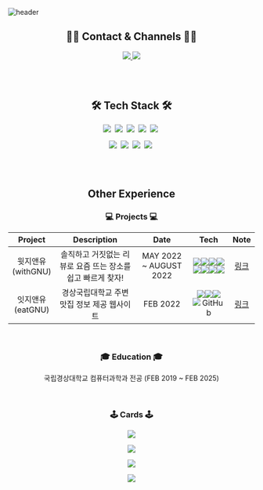 ![header](https://capsule-render.vercel.app/api?type=waving&color=auto&height=250&section=header&text=Dongho%20Jang🌱&fontSize=75)

<h2 align="center">🙆‍♀️ Contact & Channels 🙆‍♀️</h2>
<p align="center">
    <a href="https://moistcode.tistory.com/">
        <img src="https://img.shields.io/badge/-Tech%20blog-black?style=flat-square&logo=github"/>
    </a>
    <a href="mailto:donghoo158@gmail.com">
        <img src="https://img.shields.io/badge/Gmail-d14836?style=flat-square&logo=Gmail&logoColor=white"/>
    </a>
</p>
<br>

<br>
<h2 align="center">🛠 Tech Stack 🛠</h2>
<p align="center">
    <img src="https://img.shields.io/badge/html5-%23E34F26.svg?style=for-the-badge&logo=html5&logoColor=white"></a>&nbsp
    <img src="https://img.shields.io/badge/css3-%231572B6.svg?style=for-the-badge&logo=css3&logoColor=white"/></a>&nbsp
    <img src="https://img.shields.io/badge/javascript-%23323330.svg?style=for-the-badge&logo=javascript&logoColor=%23F7DF1E"/></a>&nbsp
    <img src="https://img.shields.io/badge/SASS-hotpink.svg?style=for-the-badge&logo=SASS&logoColor=white)"/></a>&nbsp
    <img src="https://img.shields.io/badge/Pug-FFF?style=for-the-badge&logo=pug&logoColor=A86454"/></a>&nbsp
</p>
<p align="center">
    <img src="https://img.shields.io/badge/node.js-6DA55F?style=for-the-badge&logo=node.js&logoColor=white"></a>&nbsp
    <img src="https://img.shields.io/badge/express.js-%23404d59.svg?style=for-the-badge&logo=express&logoColor=%2361DAFB"/></a>&nbsp
    <img src="https://img.shields.io/badge/AWS-%23FF9900.svg?style=for-the-badge&logo=amazon-aws&logoColor=white"/></a>&nbsp
    <img src="https://img.shields.io/badge/MongoDB-%234ea94b.svg?style=for-the-badge&logo=mongodb&logoColor=white"/></a>&nbsp
</p>
<br>

<br>
<h2 align="center">Other Experience</h2>
<h3 align="center">💻 Projects 💻</h3>

|        Project        |                         Description                         |          Date          |                                                                                                                                                                                                                                                                                                                                                                                                                                                                      Tech                                                                                                                                                                                                                                                                                                                                                                                                                                                                       |             Note              |
| :-------------------: | :---------------------------------------------------------: | :--------------------: | :---------------------------------------------------------------------------------------------------------------------------------------------------------------------------------------------------------------------------------------------------------------------------------------------------------------------------------------------------------------------------------------------------------------------------------------------------------------------------------------------------------------------------------------------------------------------------------------------------------------------------------------------------------------------------------------------------------------------------------------------------------------------------------------------------------------------------------------------------------------------------------------------------------------------------------------------: | :---------------------------: |
| 윗지앤유<br>(withGNU) | 솔직하고 거짓없는 리뷰로 요즘 뜨는 장소를 쉽고 빠르게 찾자! | MAY 2022 ~ AUGUST 2022 | <img src="https://img.shields.io/badge/Pug-FFF?style=for-the-badge&logo=pug&logoColor=A86454"/></a><img src="https://img.shields.io/badge/SASS-hotpink.svg?style=for-the-badge&logo=SASS&logoColor=white)"/></a><img src="https://img.shields.io/badge/javascript-%23323330.svg?style=for-the-badge&logo=javascript&logoColor=%23F7DF1E"/></a><img src="https://img.shields.io/badge/node.js-6DA55F?style=for-the-badge&logo=node.js&logoColor=white"></a><img src="https://img.shields.io/badge/express.js-%23404d59.svg?style=for-the-badge&logo=express&logoColor=%2361DAFB"/></a><img src="https://img.shields.io/badge/AWS-%23FF9900.svg?style=for-the-badge&logo=amazon-aws&logoColor=white"/></a><img src="https://img.shields.io/badge/MongoDB-%234ea94b.svg?style=for-the-badge&logo=mongodb&logoColor=white"/></a><img src="https://img.shields.io/badge/heroku-%23430098.svg?style=for-the-badge&logo=heroku&logoColor=white"></img> |           [링크]()            |
| 잇지앤유<br>(eatGNU)  |         경상국립대학교 주변 맛집 정보 제공 웹사이트         |        FEB 2022        |                                                                                                                                                                                                                                     <img src="https://img.shields.io/badge/html5-%23E34F26.svg?style=for-the-badge&logo=html5&logoColor=white"></a><img src="https://img.shields.io/badge/css3-%231572B6.svg?style=for-the-badge&logo=css3&logoColor=white"/></a><img src="https://img.shields.io/badge/javascript-%23323330.svg?style=for-the-badge&logo=javascript&logoColor=%23F7DF1E"/></a>![GitHub](https://img.shields.io/badge/github-%23121011.svg?style=for-the-badge&logo=github&logoColor=white)                                                                                                                                                                                                                                     | [링크](http://eatgnu.kro.kr/) |

<br>
<h3 align="center">🎓 Education 🎓</h3>
<p align="center">
국립경상대학교 컴퓨터과학과 전공 (FEB 2019 ~ FEB 2025)
</p>
<br>

<h3 align="center">🕹 Cards 🕹</h3>
<p align="center">
<a href="https://github.com/JangDongHo/">
    <img src="https://github-readme-stats.vercel.app/api?username=JangDongHo&show_icons=true&theme=radica">
</a>
</p>

<p align="center">
<a href="https://github.com/JangDongHo/">
    <img src="https://github-readme-stats.vercel.app/api/top-langs/?username=JangDongHo&layout=compact&theme=radical)](https://github.com/JangDongHo/github-readme-stats">
</a>

</p>

<p align="center">
<a href="https://solved.ac/dongho18/">
    <img src="http://mazassumnida.wtf/api/v2/generate_badge?boj=dongho18">
</p>

<p align="center">
    <a href="https://hits.seeyoufarm.com"><img src="https://hits.seeyoufarm.com/api/count/incr/badge.svg?url=https%3A%2F%2Fgithub.com%2FJangDongHo%2Fhit-counter&count_bg=%2379C83D&title_bg=%23555555&icon=&icon_color=%23E7E7E7&title=hits&edge_flat=false"/></a>
</p>
